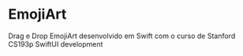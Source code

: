 # EmojiArt

Drag e Drop EmojiArt desenvolvido em Swift com o curso de Stanford CS193p SwiftUI development
